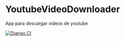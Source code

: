 # YoutubeVideoDownloader
App para descargar videos de youtube

[![Django CI](https://github.com/PazNicolas/YoutubeVideoDownloader/actions/workflows/django.yml/badge.svg?branch=main)](https://github.com/PazNicolas/YoutubeVideoDownloader/actions/workflows/django.yml)
